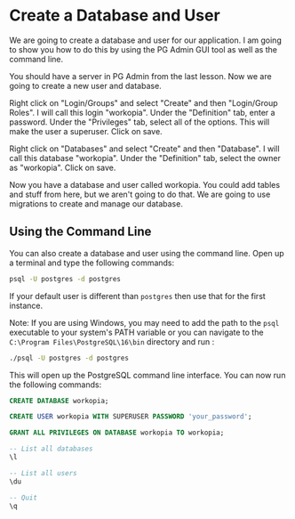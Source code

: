 # Create a Database and User

We are going to create a database and user for our application. I am going to show you how to do this by using the PG Admin GUI tool as well as the command line.

You should have a server in PG Admin from the last lesson. Now we are going to create a new user and database.

Right click on "Login/Groups" and select "Create" and then "Login/Group Roles". I will call this login "workopia". Under the "Definition" tab, enter a password. Under the "Privileges" tab, select all of the options. This will make the user a superuser. Click on save.

Right click on "Databases" and select "Create" and then "Database". I will call this database "workopia". Under the "Definition" tab, select the owner as "workopia". Click on save.

Now you have a database and user called workopia. You could add tables and stuff from here, but we aren't going to do that. We are going to use migrations to create and manage our database.

## Using the Command Line

You can also create a database and user using the command line. Open up a terminal and type the following commands:

```bash
psql -U postgres -d postgres
```

If your default user is different than `postgres` then use that for the first instance.

Note: If you are using Windows, you may need to add the path to the `psql` executable to your system's PATH variable or you can navigate to the `C:\Program Files\PostgreSQL\16\bin` directory and run :

```bash
./psql -U postgres -d postgres
```

This will open up the PostgreSQL command line interface. You can now run the following commands:

```sql
CREATE DATABASE workopia;

CREATE USER workopia WITH SUPERUSER PASSWORD 'your_password';

GRANT ALL PRIVILEGES ON DATABASE workopia TO workopia;

-- List all databases
\l

-- List all users
\du

-- Quit
\q
```
